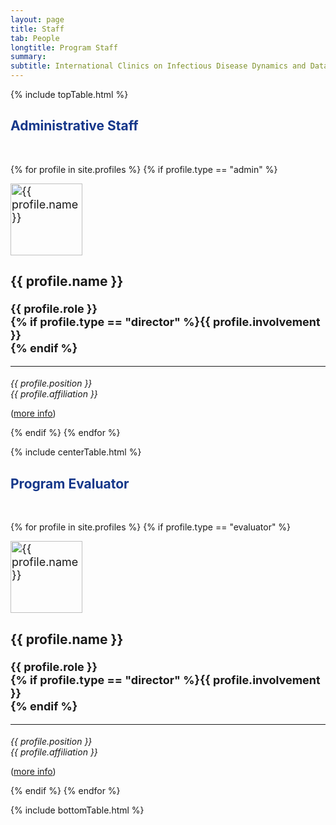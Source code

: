 ```yaml
---
layout: page
title: Staff
tab: People
longtitle: Program Staff
summary:
subtitle: International Clinics on Infectious Disease Dynamics and Data
---
```


{% include topTable.html %}

<h2 style="color: #15378a">Administrative Staff</h2>
<br>

{% for profile in site.profiles %}
  {% if profile.type == "admin" %}
  <div class="team-member media" style="font-size:18px">
    <img src="{{site.url}}/assets/img/{{profile.img}}" class="media-object img-circle pull-left" alt="{{ profile.name }}" height="115" />
    <div class="media-body">
      <h3 class="media-heading team-name">{{ profile.name }}</h3>
      <strong>{{ profile.role }} <br>{% if profile.type == "director" %}{{ profile.involvement }} <br>{% endif %}</strong>
      <hr class="pull-left">
      <div class="clearfix"></div>
      <p style="font-size:14px"> <em>{{ profile.position }}<br>{{ profile.affiliation }}</em></p>
      <p style="font-size:14px">(<a href="../{{ profile.title | downcase}}">more info</a>)</p>
  </div><!-- media-body -->
</div><!-- team-member media -->
  {% endif %}
{% endfor %}


{% include centerTable.html %}

<h2 style="color: #15378a">Program Evaluator</h2>
<br>

{% for profile in site.profiles %}
  {% if profile.type == "evaluator" %}
  <div class="team-member media" style="font-size:18px">
    <img src="{{site.url}}/assets/img/{{profile.img}}" class="media-object img-circle pull-left" alt="{{ profile.name }}" height="115" />
    <div class="media-body">
      <h3 class="media-heading team-name">{{ profile.name }}</h3>
      <strong>{{ profile.role }} <br>{% if profile.type == "director" %}{{ profile.involvement }} <br>{% endif %}</strong>
      <hr class="pull-left">
      <div class="clearfix"></div>
      <p style="font-size:14px"> <em>{{ profile.position }}<br>{{ profile.affiliation }}</em></p>
      <p style="font-size:14px">(<a href="../{{ profile.title | downcase}}">more info</a>)</p>
  </div><!-- media-body -->
</div><!-- team-member media -->
  {% endif %}
{% endfor %}

{% include bottomTable.html %}
